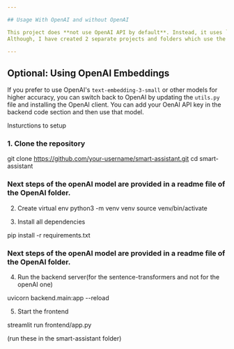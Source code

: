 ```yaml
---

## Usage With OpenAI and without OpenAI

This project does **not use OpenAI API by default**. Instead, it uses `sentence-transformers`, a free and open-source alternative for generating embeddings locally. This makes it suitable for students, researchers, and developers who do not have access to OpenAI API keys or want to avoid additional costs.
Although, I have created 2 separate projects and folders which use the above mentioned APIs

---
```


## Optional: Using OpenAI Embeddings

If you prefer to use OpenAI's `text-embedding-3-small` or other models for higher accuracy, you can switch back to OpenAI by updating the `utils.py` file and installing the OpenAI client.
You can add your OenAI API key in the backend code section and then use that model.

Insturctions to setup
### 1. Clone the repository
git clone https://github.com/your-username/smart-assistant.git
cd smart-assistant


### Next steps of the openAI model are provided in a readme file of the OpenAI folder.


2. Create virtual env
python3 -m venv venv
source venv/bin/activate

3. Install all dependencies

pip install -r requirements.txt

### Next steps of the openAI model are provided in a readme file of the OpenAI folder.

4. Run the backend server(for the sentence-transformers and not for the openAI one)

uvicorn backend.main:app --reload

5. Start the frontend

streamlit run frontend/app.py

(run these in the smart-assistant folder)
